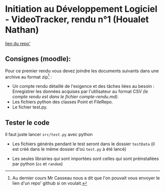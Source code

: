 # Initiation au Développement Logiciel - VideoTracker, rendu n°1 (Houalet Nathan)
[lien du repo'](https://github.com/13Noodles/VideoTracker-temp/)

## Consignes (moodle):
Pour ce premier rendu vous devez joindre les documents suivants dans une archive au format zip[^1] :
- Un compte rendu détaillé de l'exigence et des tâches liées au besoin : Enregistrer les données acquises par l'utilisateur au format CSV *(le compte rendu est dans le fichier compte-rendu.md)*.
- Les fichiers python des classes Point et FileRepo.
- Le fichier test.py.

## Tester le code
Il faut juste lancer `src/test.py` avec python

- Les fichiers générés pendant le test seront dans le dossier `testData` (il est créé dans le même dossier d'où `test.py` à été lancé)

- Les seules librairies qui sont importées sont celles qui sont préinstallées par python (`os` et `random`)

[^1]: Au dernier cours Mr Casseau nous a dit que l'on pouvait vous envoyer le lien d'un repo' github si on voulait.
